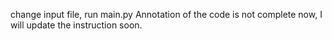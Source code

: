 change input file, run main.py
Annotation of the code is not complete now, I will update the instruction soon.
